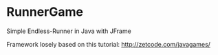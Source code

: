 # RunnerGame
Simple Endless-Runner in Java with JFrame

Framework losely based on this tutorial: http://zetcode.com/javagames/
